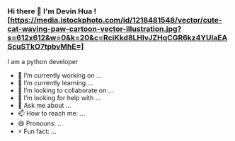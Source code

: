 ### Hi there 👋 I'm Devin Hua ![https://media.istockphoto.com/id/1218481548/vector/cute-cat-waving-paw-cartoon-vector-illustration.jpg?s=612x612&w=0&k=20&c=RciKkd8LHlvJZHqCGR6kz4YUIaEAScuSTkO7tpbvMhE=]
I am a python developer
- 🔭 I’m currently working on ...
- 🌱 I’m currently learning ...
- 👯 I’m looking to collaborate on ...
- 🤔 I’m looking for help with ...
- 💬 Ask me about ...
- 📫 How to reach me: ...
- 😄 Pronouns: ...
- ⚡ Fun fact: ...
<!--
**huadewin/huadewin** is a ✨ _special_ ✨ repository because its `README.md` (this file) appears on your GitHub profile.

Here are some ideas to get you started:

- 🔭 I’m currently working on ...
- 🌱 I’m currently learning ...
- 👯 I’m looking to collaborate on ...
- 🤔 I’m looking for help with ...
- 💬 Ask me about ...
- 📫 How to reach me: ...
- 😄 Pronouns: ...
- ⚡ Fun fact: ...
-->
